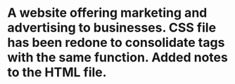 # A website offering marketing and advertising to businesses. CSS file has been redone to consolidate tags with the same function. Added notes to the HTML file.
